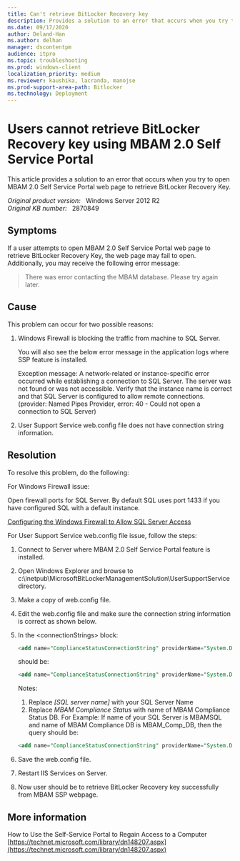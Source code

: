 ```yaml
---
title: Can't retrieve BitLocker Recovery key
description: Provides a solution to an error that occurs when you try to open MBAM 2.0 Self Service Portal web page to retrieve BitLocker Recovery Key.
ms.date: 09/17/2020
author: Deland-Han 
ms.author: delhan
manager: dscontentpm
audience: itpro
ms.topic: troubleshooting
ms.prod: windows-client
localization_priority: medium
ms.reviewer: kaushika, lacranda, manojse
ms.prod-support-area-path: Bitlocker
ms.technology: Deployment
---
```

# Users cannot retrieve BitLocker Recovery key using MBAM 2.0 Self Service Portal

This article provides a solution to an error that occurs when you try to open MBAM 2.0 Self Service Portal web page to retrieve BitLocker Recovery Key.

_Original product version:_ &nbsp; Windows Server 2012 R2  
_Original KB number:_ &nbsp; 2870849

## Symptoms

If a user attempts to open MBAM 2.0 Self Service Portal web page to retrieve BitLocker Recovery Key, the web page may fail to open. Additionally, you may receive the following error message:

> There was error contacting the MBAM database. Please try again later.

## Cause

This problem can occur for two possible reasons:

1. Windows Firewall is blocking the traffic from machine to SQL Server.

    You will also see the below error message in the application logs where SSP feature is installed.

    Exception message: A network-related or instance-specific error occurred while establishing a connection to SQL Server. The server was not found or was not accessible. Verify that the instance name is correct and that SQL Server is configured to allow remote connections. (provider: Named Pipes Provider, error: 40 - Could not open a connection to SQL Server)

2. User Support Service web.config file does not have connection string information.

## Resolution

To resolve this problem, do the following:

For Windows Firewall issue:

Open firewall ports for SQL Server. By default SQL uses port 1433 if you have configured SQL with a default instance.

[Configuring the Windows Firewall to Allow SQL Server Access](https://msdn.microsoft.com/library/cc646023%28v=sql.105%29.aspx)

For User Support Service web.config file issue, follow the steps:

1. Connect to Server where MBAM 2.0 Self Service Portal feature is installed.
2. Open Windows Explorer and browse to c:\inetpub\MicrosoftBitLockerManagementSolution\UserSupportService directory.
3. Make a copy of web.config file.
4. Edit the web.config file and make sure the connection string information is correct as shown below.
5. In the \<connectionStrings> block:

    ```sql
    <add name="ComplianceStatusConnectionString" providerName="System.Data.SqlClient" connectionString=""/>
    ```

    should be:

    ```sql
    <add name="ComplianceStatusConnectionString" providerName="System.Data.SqlClient" connectionString=" Data Source=[SQL server name];Initial Catalog=&quot;MBAM Compliance Status&quot;;Integrated Security=SSPI;"/>
    ```

    Notes:

    1. Replace *[SQL server name]* with your SQL Server Name
    2. Replace *MBAM Compliance Status* with name of MBAM Compliance Status DB.
    For Example: If name of your SQL Server is MBAMSQL and name of MBAM Compliance DB is MBAM_Comp_DB, then the query should be:

    ```sql
    <add name="ComplianceStatusConnectionString" providerName="System.Data.SqlClient" connectionString="*Data Source=[MBAMSQL];Initial Catalog=&quot;MBAM_ Comp_DB &quot;;Integrated Security=SSPI;*"/>
    ```

6. Save the web.config file.
7. Restart IIS Services on Server.
8. Now user should be to retrieve BitLocker Recovery key successfully from MBAM SSP webpage.

## More information

How to Use the Self-Service Portal to Regain Access to a Computer
[https://technet.microsoft.com/library/dn148207.aspx](https://technet.microsoft.com/library/dn148207.aspx)

